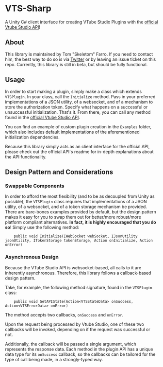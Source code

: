# VTS-Sharp
A Unity C# client interface for creating VTube Studio Plugins with the [official Vtube Studio API](https://github.com/DenchiSoft/VTubeStudio)!
 
## About
This library is maintained by Tom "Skeletom" Farro. If you need to contact him, the best way to do so is via [Twitter](https://www.twitter.com/fomtarro) or by leaving an issue ticket on this repo. Currently, this library is still in beta, but should be fully functional.
 
## Usage
 
In order to start making a plugin, simply make a class which extends `VTSPlugin`. In your class, call the `Initialize` method. Pass in your preferred implementations of a JSON utility, of a websocket, and of a mechanism to store the authorization token. Specify what happens on a successful or unsuccessful initialization. That's it. From there, you can call any method found in the [official Vtube Studio API](https://github.com/DenchiSoft/VTubeStudio).
 
You can find an example of custom plugin creation in the `Examples` folder, which also includes default implementations of the aforementioned initialization dependencies.
 
Because this library simply acts as an client interface for the official API, please check out the official API's readme for in-depth explanations about the API functionality.
 
## Design Pattern and Considerations
 
### Swappable Components
In order to afford the most flexibility (and to be as decoupled from Unity as possible), the `VTSPlugin` class requires that implementations of a JSON utility, of a websocket, and of a token storage mechanism be provided. There are bare-bones examples provided by default, but the design pattern makes it easy for you to swap them out for better/more robust/more platform compliant alternatives. **In fact, it is highly encouraged that you do so**! Simply use the following method:
 
```
    public void Initialize(IWebSocket webSocket, IJsonUtility jsonUtility, ITokenStorage tokenStorage, Action onInitialize, Action onError)
```
### Asynchronous Design
Because the VTube Studio API is websocket-based, all calls to it are inherently asynchronous. Therefore, this library follows a callback-based design pattern.
 
Take, for example, the following method signature, found in the `VTSPlugin` class:
 
```
    public void GetAPIState(Action<VTSStateData> onSuccess, Action<VTSErrorData> onError)
```
The method accepts two callbacks, `onSuccess` and `onError`. 
 
Upon the request being processed by Vtube Studio, 
one of these two callbacks will be invoked, depending on if the request was successful or not. 
 
Additionally, the callback will be passed a single argument, which represents the response data. Each method in the plugin API has a unique data type for its `onSuccess` callback, so the callbacks can be tailored for the type of call being made, in a strongly-typed way.